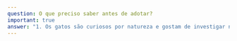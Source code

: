 ```yaml
---
question: O que preciso saber antes de adotar?
important: true
answer: "1. Os gatos são curiosos por natureza e gostam de investigar novos ambientes, mas se tiverem acesso livre à rua, estarão sujeitos a vários perigos, como atropelamento, envenenamento, doenças, ataque de cães ou de pessoas. Então, segurança é fundamental!\_**Mantenha seu gatinho nos domínios de sua propriedade**;\n2. Gatos podem viver muitos anos, alguns ultrapassam os vinte anos de idade, por isso deve estar preparado para manter as necessidades de seu amigo peludo por um\_**período longo**;\n3. Muitas coisas podem acontecer sem que estejamos esperando: perder o emprego, engravidar, mudar de endereço e até mesmo conhecer alguém que não curta gatos. Nada disso justifica se desfazer do seu companheiro felino,\_**tenha um plano**\_para incluir seu gatinho em uma nova realidade;\n4. Assim como as pessoas, os animais também adoecem e\_**podem precisar atendimento veterinário**. Se pergunte se você terá condições de custear essas despesas;\n5. **Alimentação de qualidade é fundamental**\_para a saúde de seu gatinho, além de prevenir doenças, a ração adequada à idade e condição do seu gato irá trazer bem estar e saúde. Alimentação natural é permitida, desde que recomendada por um nutrólogo especializado em animais.\n6. Ter um gato exige tempo de sua parte: **precisa\_dar atenção e brincar\_com ele**, para que ele não se sinta entediado e estressado;\n7. Não se esqueça também que caso precise viajar e não puder levar seu gatinho junto, terá que\_**providenciar uma hospedagem\_ou\_alguém para cuidar dele\_enquanto estiver fora**.\n\nAgora sim, está pronto(a) para [adotar](/adotar)?\n"
---
```


